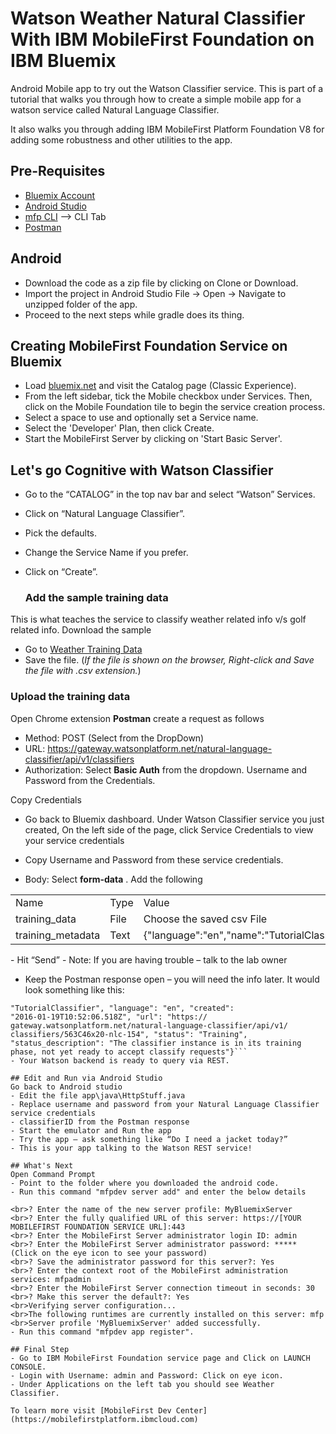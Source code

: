 # Watson Weather Natural Classifier With IBM MobileFirst Foundation on IBM Bluemix
Android Mobile app to try out the Watson Classifier service. This is part of a tutorial that walks you through how to create a simple mobile app for a watson service called Natural Language Classifier. 

It also walks you through adding IBM MobileFirst Platform Foundation V8  for adding some robustness and other utilities to the app.

## Pre-Requisites 
- [Bluemix Account](https://gist.github.com/VidyasagarMSC/f2406f834fc5ed3e8161)
- [Android Studio](https://developer.android.com/studio/index.html)
- [mfp CLI](https://mobilefirstplatform.ibmcloud.com/downloads/) --> CLI Tab
- [Postman](https://chrome.google.com/webstore/detail/postman/fhbjgbiflinjbdggehcddcbncdddomop?hl=en) 

## Android
- Download the code as a zip file by clicking on Clone or Download.
- Import the project in Android Studio 
  File -> Open -> Navigate to unzipped folder of the app.
- Proceed to the next steps while gradle does its thing.

## Creating MobileFirst Foundation Service on Bluemix 

- Load [bluemix.net](https://bluemix.net) and visit the Catalog page (Classic Experience).
- From the left sidebar, tick the Mobile checkbox under Services. Then, click on the Mobile Foundation tile to begin the service creation process.
- Select a space to use and optionally set a Service name.
- Select the 'Developer' Plan, then click Create.
- Start the MobileFirst Server by clicking on 'Start Basic Server'.

## Let's go Cognitive with Watson Classifier 

- Go to the “CATALOG” in the top nav bar and select “Watson” Services.
- Click on “Natural Language Classifier”.
- Pick the defaults.
- Change the Service Name if you prefer.
- Click on “Create”.

    ### Add the sample training data
This is what teaches the service to classify weather related info v/s golf
related info.
Download the sample
  - Go to [Weather Training Data](https://raw.githubusercontent.com/VidyasagarMSC/mfp8-watsonclassifier-android/master/weather_data_train.csv)
  - Save the file. (<em>If the file is shown on the browser, Right-click and Save the file with .csv extension.</em>)

  ### Upload the training data
Open Chrome extension <strong>Postman</strong> create a request as follows
  
  - Method: POST (Select from the DropDown)
  - URL: https://gateway.watsonplatform.net/natural-language-classifier/api/v1/classifiers
  - Authorization: Select <strong>Basic Auth</strong> from the dropdown. Username and Password from the Credentials.

 Copy Credentials
  - Go back to Bluemix dashboard. Under Watson Classifier service you just created, On the left side of the page, click Service Credentials to view your service credentials
  - Copy Username and Password from these service credentials.
 
 - Body: Select <strong>form-data</strong> . Add the following
<table>
    <tr>
        <td>Name</td>
        <td>Type</td>
        <td>Value</td>
    </tr> 
   <tr>
     <td>training_data</td>
      <td>File</td>
      <td>Choose the saved csv File</td>
  </tr>
  <tr>
     <td>training_metadata</td>
      <td>Text</td>
      <td>{"language":"en","name":"TutorialClassifier"}</td>
  </tr>
</table>
  - Hit “Send”
  - Note: If you are having trouble – talk to the lab owner
  
- Keep the Postman response open – you will need the info later. It would
look something like this:
```{ "classifier_id": "563C46x20-nlc-154", "name":
"TutorialClassifier", "language": "en", "created":
"2016-01-19T10:52:06.518Z", "url": "https://
gateway.watsonplatform.net/natural-language-classifier/api/v1/
classifiers/563C46x20-nlc-154", "status": "Training",
"status_description": "The classifier instance is in its training
phase, not yet ready to accept classify requests"}```
- Your Watson backend is ready to query via REST.

## Edit and Run via Android Studio
Go back to Android studio
- Edit the file app\java\HttpStuff.java
- Replace username and password from your Natural Language Classifier service credentials
- classifierID from the Postman response
- Start the emulator and Run the app
- Try the app – ask something like “Do I need a jacket today?”
- This is your app talking to the Watson REST service!

## What's Next
Open Command Prompt
- Point to the folder where you downloaded the android code.
- Run this command "mfpdev server add" and enter the below details

<br>? Enter the name of the new server profile: MyBluemixServer
<br>? Enter the fully qualified URL of this server: https://[YOUR MOBILEFIRST FOUNDATION SERVICE URL]:443
<br>? Enter the MobileFirst Server administrator login ID: admin
<br>? Enter the MobileFirst Server administrator password: ***** (Click on the eye icon to see your password)
<br>? Save the administrator password for this server?: Yes
<br>? Enter the context root of the MobileFirst administration services: mfpadmin
<br>? Enter the MobileFirst Server connection timeout in seconds: 30
<br>? Make this server the default?: Yes
<br>Verifying server configuration...
<br>The following runtimes are currently installed on this server: mfp
<br>Server profile 'MyBluemixServer' added successfully. 
- Run this command "mfpdev app register".

## Final Step
- Go to IBM MobileFirst Foundation service page and Click on LAUNCH CONSOLE.
- Login with Username: admin and Password: Click on eye icon.
- Under Applications on the left tab you should see Weather Classifier.

To learn more visit [MobileFirst Dev Center](https://mobilefirstplatform.ibmcloud.com)
